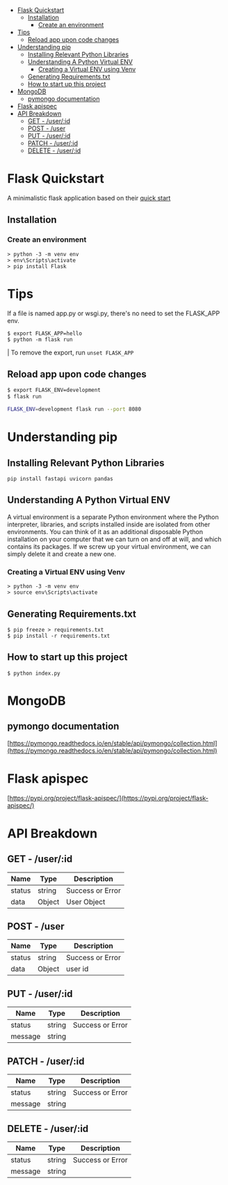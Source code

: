 - [Flask Quickstart](#flask-quickstart)
  - [Installation](#installation)
    - [Create an environment](#create-an-environment)
- [Tips](#tips)
  - [Reload app upon code changes](#reload-app-upon-code-changes)
- [Understanding pip](#understanding-pip)
  - [Installing Relevant Python Libraries](#installing-relevant-python-libraries)
  - [Understanding A Python Virtual ENV](#understanding-a-python-virtual-env)
    - [Creating a Virtual ENV using Venv](#creating-a-virtual-env-using-venv)
  - [Generating Requirements.txt](#generating-requirementstxt)
  - [How to start up this project](#how-to-start-up-this-project)
- [MongoDB](#mongodb)
  - [pymongo documentation](#pymongo-documentation)
- [Flask apispec](#flask-apispec)
- [API Breakdown](#api-breakdown)
  - [GET - /user/:id](#get---userid)
  - [POST - /user](#post---user)
  - [PUT - /user/:id](#put---userid)
  - [PATCH - /user/:id](#patch---userid)
  - [DELETE - /user/:id](#delete---userid)

# Flask Quickstart

A minimalistic flask application based on their [quick start](https://flask.palletsprojects.com/en/2.1.x/quickstart/)

## Installation

### Create an environment

```
> python -3 -m venv env
> env\Scripts\activate
> pip install Flask
```

# Tips

If a file is named app.py or wsgi.py, there's no need to set the FLASK_APP env.

```
$ export FLASK_APP=hello
$ python -m flask run
```

| To remove the export, run `unset FLASK_APP`

## Reload app upon code changes

```bash
$ export FLASK_ENV=development
$ flask run
```

```bash
FLASK_ENV=development flask run --port 8080
```

# Understanding pip

## Installing Relevant Python Libraries

`pip install fastapi uvicorn pandas`

## Understanding A Python Virtual ENV

A virtual environment is a separate Python environment where the Python interpreter, libraries, and scripts installed inside are isolated from other environments. You can think of it as an additional disposable Python installation on your computer that we can turn on and off at will, and which contains its packages. If we screw up your virtual environment, we can simply delete it and create a new one.

### Creating a Virtual ENV using Venv

```
> python -3 -m venv env
> source env\Scripts\activate
```

## Generating Requirements.txt

```
$ pip freeze > requirements.txt
$ pip install -r requirements.txt
```

## How to start up this project

```
$ python index.py
```

# MongoDB

## pymongo documentation

[https://pymongo.readthedocs.io/en/stable/api/pymongo/collection.html](https://pymongo.readthedocs.io/en/stable/api/pymongo/collection.html)

# Flask apispec

[https://pypi.org/project/flask-apispec/](https://pypi.org/project/flask-apispec/)

# API Breakdown

## GET - /user/:id


|Name|Type|Description|
| ------------- | ------ | ------------- |
|status|string|Success or Error|
|data|Object| User Object|

## POST - /user


|Name|Type|Description|
| ------------- | ------ | ------------- |
|status|string|Success or Error|
|data|Object| user id|

## PUT - /user/:id


|Name|Type|Description|
| ------------- | ------ | ------------- |
|status|string|Success or Error|
|message|string||

## PATCH - /user/:id


|Name|Type|Description|
| ------------- | ------ | ------------- |
|status|string|Success or Error|
|message|string||

## DELETE - /user/:id


|Name|Type|Description|
| ------------- | ------ | ------------- |
|status|string|Success or Error|
|message|string||